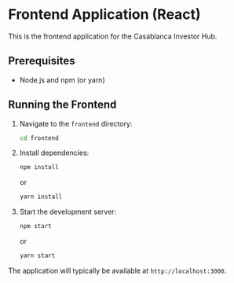 # Frontend Application (React)

This is the frontend application for the Casablanca Investor Hub.

## Prerequisites

- Node.js and npm (or yarn)

## Running the Frontend

1. Navigate to the `frontend` directory:
   ```bash
   cd frontend
   ```
2. Install dependencies:
   ```bash
   npm install
   ```
   or
   ```bash
   yarn install
   ```
3. Start the development server:
   ```bash
   npm start
   ```
   or
   ```bash
   yarn start
   ```

The application will typically be available at `http://localhost:3000`.
